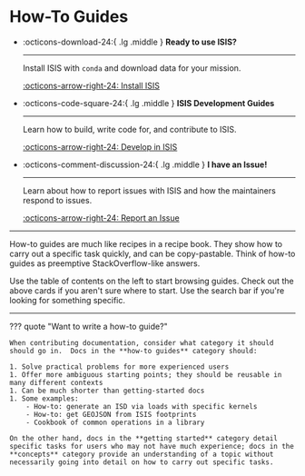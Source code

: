 # How-To Guides

[comment]: <> (These cards are a good place to highlight specific docs with high value, or ones readers commonly want to see)

<div class="grid cards" markdown>

-   :octicons-download-24:{ .lg .middle } __Ready to use ISIS?__

    ---

    Install ISIS with `conda` and download data for your mission.

    [:octicons-arrow-right-24: Install ISIS](../how-to-guides/environment-setup-and-maintenance/installing-isis-via-anaconda.md)

-   :octicons-code-square-24:{ .lg .middle } __ISIS Development Guides__

    ---

    Learn how to build, write code for, and contribute to ISIS.

    [:octicons-arrow-right-24: Develop in ISIS](../how-to-guides/isis-developer-guides/developing-isis3-with-cmake.md)

-   :octicons-comment-discussion-24:{ .lg .middle } __I have an Issue!__

    ---

    Learn about how to report issues with ISIS and how the maintainers respond to issues.

    [:octicons-arrow-right-24: Report an Issue](../how-to-guides/software-management/guidelines-for-reporting-issues.md)

</div>

-----

How-to guides are much like recipes in a recipe book. They show how to carry out a specific task quickly, and can be copy-pastable. Think of how-to guides as preemptive StackOverflow-like answers.

Use the table of contents on the left to start browsing guides.  Check out the above cards if you aren't sure where to start.  Use the search bar if you're looking for something specific.

-----

??? quote "Want to write a how-to guide?"

    When contributing documentation, consider what category it should should go in.  Docs in the **how-to guides** category should: 

    1. Solve practical problems for more experienced users
    1. Offer more ambiguous starting points; they should be reusable in many different contexts 
    1. Can be much shorter than getting-started docs
    1. Some examples:
        - How-to: generate an ISD via loads with specific kernels
        - How-to: get GEOJSON from ISIS footprints
        - Cookbook of common operations in a library

    On the other hand, docs in the **getting started** category detail specific tasks for users who may not have much experience; docs in the **concepts** category provide an understanding of a topic without necessarily going into detail on how to carry out specific tasks. 
    
